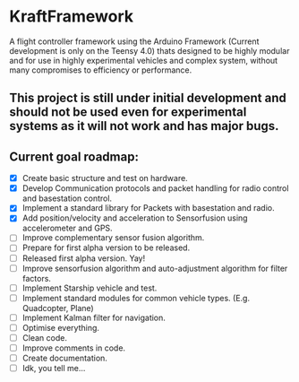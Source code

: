 # KraftFramework
A flight controller framework using the Arduino Framework (Current development is only on the Teensy 4.0) thats designed to be highly modular and for use in highly experimental vehicles and complex system, without many compromises to efficiency or performance.
## **This project is still under initial development and should not be used even for experimental systems as it will not work and has major bugs.**
## Current goal roadmap:
- [x] Create basic structure and test on hardware.
- [x] Develop Communication protocols and packet handling for radio control and basestation control.
- [x] Implement a standard library for Packets with basestation and radio.
- [x] Add position/velocity and acceleration to Sensorfusion using accelerometer and GPS.
- [ ] Improve complementary sensor fusion algorithm.
- [ ] Prepare for first alpha version to be released.
- [ ] Released first alpha version. Yay!
- [ ] Improve sensorfusion algorithm and auto-adjustment algorithm for filter factors.
- [ ] Implement Starship vehicle and test.
- [ ] Implement standard modules for common vehicle types. (E.g. Quadcopter, Plane)
- [ ] Implement Kalman filter for navigation.
- [ ] Optimise everything.
- [ ] Clean code.
- [ ] Improve comments in code.
- [ ] Create documentation.
- [ ] Idk, you tell me...
## Installation Commands:
To initialise submodules used: 
```
git submodule update --init --recursive
```
## ToDo:
- [x] Add new data containers.
- [x] Add buffer with queue, stack, sorting, median, average, deviation calculations.
- [x] Migrate to new buffer class.
- [ ] Migrate to single universal time system. E.g. NOW() and returns runtime int64_t in nanoseconds. Should also solve problem with overflow. This can later be used to simulate modules.
- [ ] Add HMC5883 magnetometer sensor driver.
- [ ] Add error calculation system for measurements and sensor fusion. This should make error calculation automatic.

